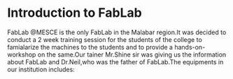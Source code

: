 
# Introduction to FabLab


FabLab @MESCE is the only FabLab in the Malabar region.It was decided to conduct a 2 week training session for the students of the college to famialarize the machines to the students and to provide a hands-on-workshop on the same.Our tainer Mr.Shine sir was giving us the information about FabLab and Dr.Neil,who was the father of FabLab.The equipments in our institution includes:
